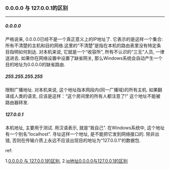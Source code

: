 ### 0.0.0.0 与 127.0.0.1的区别

***

##### 0.0.0.0

严格说来, 0.0.0.0已经不是一个真正意义上的IP地址了.  它表示的是这样一个集合: 所有不清楚的主机和目的网络.这里的“不清楚”是指在本机的路由表里没有特定条目指明如何到达. 对本机来说, 它就是一个“收容所”, 所有不认识的“三无”人员, 一律送进去. 如果你在网络设置中设置了缺省网关, 那么Windows系统会自动产生一个目的地址为0.0.0.0的缺省路由. 

##### 255.255.255.255

限制广播地址. 对本机来说, 这个地址指本网段内(同一广播域)的所有主机. 如果翻译成人类的语言, 应该是这样：“这个房间里的所有人都注意了!” 这个地址不能被路由器转发. 

##### 127.0.0.1

本机地址, 主要用于测试. 用汉语表示, 就是“我自己”. 在Windows系统中, 这个地址有一个别名“localhost”. 寻址这样一个地址, 是不能把它发到网络接口的. 除非出错, 否则在传输介质上永远不应该出现目的地址为“127.0.0.1”的数据包.





ref:

1.[0.0.0.0 与 127.0.0.1的区别](https://www.cnblogs.com/dwnblogs/archive/2012/09/03/2668492.html),   2.[ip地址0.0.0.0与127.0.0.1的区别](https://blog.csdn.net/ttx_laughing/article/details/58586907)